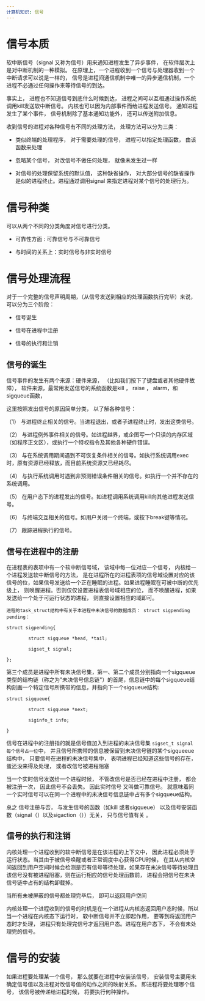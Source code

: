 ```yaml
---
计算机知识: 信号 
---
```


# 信号本质

软中断信号（signal 又称为信号）用来通知进程发生了异步事件， 在软件层次上是对中断机制的一种模拟。 在原理上，一个进程收到一个信号与处理器收到一个中断请求可以说是一样的， 信号是进程间通信机制中唯一的异步通信机制，一个进程不必通过任何操作来等待信号的到达。

事实上， 进程也不知道信号到底什么时候到达， 进程之间可以互相通过操作系统调用kill发送软中断信号。 内核也可以因为内部事件而给进程发送信号。 通知进程发生了某个事件， 信号机制除了基本通知功能外， 还可以传送附加信息。

收到信号的进程对各种信号有不同的处理方法， 处理方法可以分为三类：

* 类似终端的处理程序， 对于需要处理的信号， 进程可以指定处理函数， 由该函数来处理

* 忽略某个信号， 对改信号不做任何处理， 就像未发生过一样

* 对信号的处理保留系统的默认值， 这种缺省操作， 对大部分信号的缺省操作是似的进程终止。进程通过调用signal 来指定进程对某个信号的处理行为。


# 信号种类

可以从两个不同的分类角度对信号进行分类。


* 可靠性方面 : 可靠信号与不可靠信号

* 与时间的关系上：实时信号与非实时信号


# 信号处理流程

对于一个完整的信号声明周期，（从信号发送到相应的处理函数执行完毕）来说， 可以分为三个阶段：

* 信号诞生

* 信号在进程中注册

* 信号的执行和注销

## 信号的诞生
信号事件的发生有两个来源：硬件来源， （比如我们按下了键盘或者其他硬件故障）， 软件来源，最常用发送信号的系统函数是kill ， raise ， alarm，和sigqueue函数， 

这里按照发出信号的原因简单分类， 以了解各种信号：

（1） 与进程终止相关的信号。当进程退出，或者子进程终止时，发出这类信号。

（2） 与进程例外事件相关的信号。如进程越界，或企图写一个只读的内存区域（如程序正文区），或执行一个特权指令及其他各种硬件错误。

（3） 与在系统调用期间遇到不可恢复条件相关的信号。如执行系统调用exec时，原有资源已经释放，而目前系统资源又已经耗尽。

（4） 与执行系统调用时遇到非预测错误条件相关的信号。如执行一个并不存在的系统调用。

（5） 在用户态下的进程发出的信号。如进程调用系统调用kill向其他进程发送信号。

（6） 与终端交互相关的信号。如用户关闭一个终端，或按下break键等情况。

（7） 跟踪进程执行的信号。



## 信号在进程中的注册
在进程表的表项中有一个软中断信号域， 该域中每一位对应一个信号， 内核给一个进程发送软中断信号的方法， 是在进程所在的进程表项的信号域设置对应的该信号的位，如果信号发送给一个正在睡眠的进程。如果进程睡眠在可被中断的优先级上， 则唤醒进程。否则仅仅设置进程表信号域相应的位， 而不唤醒进程，如果发送给一个处于可运行状态的进程， 则直接设置相应的域即可。

```
进程的task_struct结构中有关于本进程中未决信号的数据成员： struct sigpending pending：

struct sigpending{

        struct sigqueue *head, *tail;

        sigset_t signal;

};
```

第三个成员是进程中所有未决信号集，第一、第二个成员分别指向一个sigqueue类型的结构链（称之为"未决信号信息链"）的首尾，信息链中的每个sigqueue结构刻画一个特定信号所携带的信息，并指向下一个sigqueue结构:

```
struct sigqueue{

        struct sigqueue *next;

        siginfo_t info;

}
```

信号在进程中的注册指的就是信号值加入到进程的未决信号集 `sigset_t signal 每个信号占一位`中， 并且信号所携带的信息被保留到未决信号链的某个sigqueeue结构中， 只要信号在进程的未决信号集中， 表明进程已经知道这些信号的存在， 蛋还没来得及处理， 或者改信号被进程阻塞

当一个实时信号发送给一个进程时候， 不管改信号是否已经在进程中注册， 都会被注册一次， 因此信号不会丢失。 因此实时信号 又叫做可靠信号。 就意味着同一个实时信号可以在同一个进程中的未决信号信息链中占有多个sigqueue结构。

总之 信号注册与否， 与发生信号的函数（如kill 或者sigqueue） 以及信号安装函数（signal（）以及sigaction（））无关， 只与信号值有关 。

 
## 信号的执行和注销 

内核处理一个进程收到的软中断信号是在该进程的上下文中， 因此进程必须处于运行状态。当其由于被信号唤醒或者正常调度中心获得CPU时候， 在其从内核空间返回到用户空间时候会检测是否有信号等待处理，如果存在未决信号等待处理且该信号没有被进程阻塞，则在运行相应的信号处理函数前， 进程会把信号在未决信号链中占有的结构卸载掉。

当所有未被屏蔽的信号都处理完毕后， 即可以返回用户空间

内核处理一个进程收到的信号的时机是在一个进程从内核态返回用户态时候，所以当一个进程在内核态下运行时， 软中断信号并不立即起作用， 要等到将返回用户态时才处理， 进程只有处理完信号才返回用户态。进程在用户态下， 不会有未处理完的信号。

# 信号的安装

如果进程要处理某一个信号， 那么就要在进程中安装该信号， 安装信号主要用来确定信号值以及进程对改信号值的动作之间的映射关系。 即进程将要处理哪个信号， 该信号被传递给进程时候， 将要执行何种操作。



























